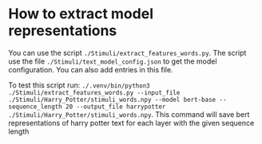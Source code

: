 # How to extract model representations

You can use the script `./Stimuli/extract_features_words.py`. The script use the file `./Stimuli/text_model_config.json` to get the model configuration. You can also add entries in this file.

To test this script run:
`./.venv/bin/python3 ./Stimuli/extract_features_words.py --input_file ./Stimuli/Harry_Potter/stimuli_words.npy --model bert-base --sequence_length 20 --output_file harrypotter
./Stimuli/Harry_Potter/stimuli_words.npy`.
This command will save bert representations of harry potter text for each layer with the given sequence length